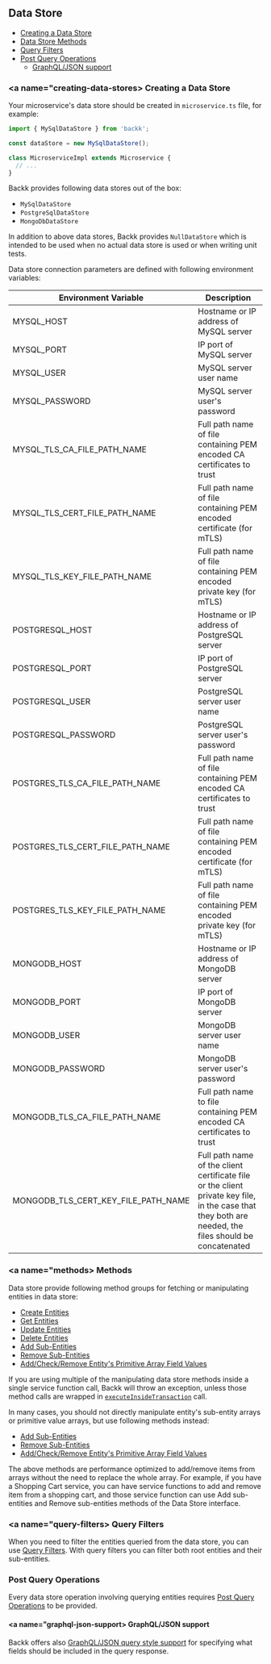 ## Data Store

- [Creating a Data Store](#creating-data-store)
- [Data Store Methods](#methods)
- [Query Filters](#query-filters)
- [Post Query Operations](#post-query-operations)
  - [GraphQL/JSON support](#graphql-json-support)

### <a name="creating-data-stores></a> Creating a Data Store

Your microservice's data store should be created in `microservice.ts` file, for example:

```ts
import { MySqlDataStore } from 'backk';

const dataStore = new MySqlDataStore();

class MicroserviceImpl extends Microservice {
  // ...
}
```

Backk provides following data stores out of the box:
- `MySqlDataStore`
- `PostgreSqlDataStore`
- `MongoDbDataStore`

In addition to above data stores, Backk provides `NullDataStore` which is intended to be used when no actual data store is used or when writing unit tests.

Data store connection parameters are defined with following environment variables:

| Environment Variable           | Description                                                                                                                                           |
|--------------------------------|-------------------------------------------------------------------------------------------------------------------------------------------------------|
| MYSQL_HOST                     | Hostname or IP address of MySQL server                                                                                                                |
| MYSQL_PORT                     | IP port of MySQL server                                                                                                                               |
| MYSQL_USER                     | MySQL server user name                                                                                                                                |
| MYSQL_PASSWORD                 | MySQL server user's password                                                                                                                          |
 | MYSQL_TLS_CA_FILE_PATH_NAME    | Full path name of file containing PEM encoded CA certificates to trust                                                                                |
 | MYSQL_TLS_CERT_FILE_PATH_NAME  | Full path name of file containing PEM encoded certificate (for mTLS)                                                                                  |
| MYSQL_TLS_KEY_FILE_PATH_NAME   | Full path name of file containing PEM encoded private key  (for mTLS)                                                                                 |
| POSTGRESQL_HOST                | Hostname or IP address of PostgreSQL server                                                                                                           |
| POSTGRESQL_PORT                | IP port of PostgreSQL server                                                                                                                          |
| POSTGRESQL_USER                | PostgreSQL server user name                                                                                                                           |
| POSTGRESQL_PASSWORD            | PostgreSQL server user's password                                                                                                                     |
 | POSTGRES_TLS_CA_FILE_PATH_NAME | Full path name of file containing PEM encoded CA certificates to trust                                                                                |
| POSTGRES_TLS_CERT_FILE_PATH_NAME| Full path name of file containing PEM encoded certificate (for mTLS)                                                                                  |
 | POSTGRES_TLS_KEY_FILE_PATH_NAME | Full path name of file containing PEM encoded private key  (for mTLS)                                                                                 |
| MONGODB_HOST                   | Hostname or IP address of MongoDB server                                                                                                              |
| MONGODB_PORT                   | IP port of MongoDB server                                                                                                                             |
| MONGODB_USER                   | MongoDB server user name                                                                                                                              |
| MONGODB_PASSWORD               | MongoDB server user's password                                                                                                                        |
 | MONGODB_TLS_CA_FILE_PATH_NAME | Full path name to file containing PEM encoded CA certificates to trust                                                                                |
 | MONGODB_TLS_CERT_KEY_FILE_PATH_NAME | Full path name of the client certificate file or the client private key file, in the case that they both are needed, the files should be concatenated |

### <a name="methods></a> Methods

Data store provide following method groups for fetching or manipulating entities in data store:

- [Create Entities](../api/CREATE_ENTITIES.MD)
- [Get Entities](../api/GET_ENTITIES.MD)
- [Update Entities](../api/UPDATE_ENTITIES.MD)
- [Delete Entities](../api/DELETE_ENTITIES.MD)
- [Add Sub-Entities](../api/ADD_SUBENTITIES.MD)
- [Remove Sub-Entities](../api/REMOVE_SUBENTITIES.MD)
- [Add/Check/Remove Entity's Primitive Array Field Values](../api/ENTITY_ARRAYS.MD)

If you are using multiple of the manipulating data store methods inside a single service function call,
Backk will throw an exception, unless those method calls are wrapped in [`executeInsideTransaction`](../api/ABSTRACT_DATA_STORE.MD#executeinsidetransaction) call.

In many cases, you should not directly manipulate entity's sub-entity arrays or primitive value arrays, but use following methods instead:

- [Add Sub-Entities](../api/ADD_SUBENTITIES.MD)
- [Remove Sub-Entities](../api/REMOVE_SUBENTITIES.MD)
- [Add/Check/Remove Entity's Primitive Array Field Values](../api/ENTITY_ARRAYS.MD)

The above methods are performance optimized to add/remove items from arrays without the need to replace the whole array.
For example, if you have a Shopping Cart service, you can have service functions to add and remove item from a shopping cart,
and those service function can use Add sub-entities and Remove sub-entities methods of the Data Store interface.

### <a name="query-filters></a> Query Filters
When you need to filter the entities queried from the data store, you can use [Query Filters](../api/QUERY_FILTERS.MD).
With query filters you can filter both root entities and their sub-entities.

### <a name="post-query-operations"></a> Post Query Operations
Every data store operation involving querying entities requires [Post Query Operations](../api/POST_QUERY_OPERATIONS.MD) to be provided.

#### <a name="graphql-json-support></a> GraphQL/JSON support
Backk offers also [GraphQL/JSON query style support](../api/POST_QUERY_OPERATIONS.MD#graphql-json-support) for specifying what fields should be included in the query response.

